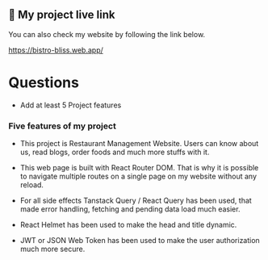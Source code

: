 
## 🔗 My project live link
You can also check my website by following the link below.

https://bistro-bliss.web.app/


# Questions
- Add at least 5 Project features

### Five features of my project

- This project is Restaurant Management Website. Users can know about us, read blogs, order foods and much more stuffs with it.

- This web page is built with React Router DOM. That is why it is possible to navigate multiple routes on a single page on my website without any reload.

- For all side effects Tanstack Query / React Query has been used, that made error handling, fetching and pending data load much easier.

- React Helmet has been used to make the head and title dynamic.

- JWT or JSON Web Token has been used to make the user authorization much more secure.